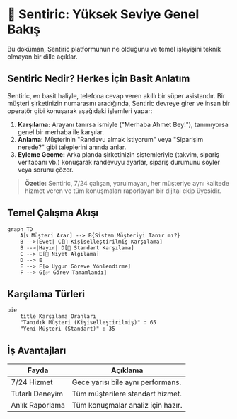 # 🌟 Sentiric: Yüksek Seviye Genel Bakış

Bu doküman, Sentiric platformunun ne olduğunu ve temel işleyişini teknik olmayan bir dille açıklar.

## Sentiric Nedir? Herkes İçin Basit Anlatım

Sentiric, en basit haliyle, telefona cevap veren akıllı bir süper asistandır. Bir müşteri şirketinizin numarasını aradığında, Sentiric devreye girer ve insan bir operatör gibi konuşarak aşağıdaki işlemleri yapar:

1.  **Karşılama:** Arayanı tanırsa ismiyle ("Merhaba Ahmet Bey!"), tanımıyorsa genel bir merhaba ile karşılar.
2.  **Anlama:** Müşterinin "Randevu almak istiyorum" veya "Siparişim nerede?" gibi taleplerini anında anlar.
3.  **Eyleme Geçme:** Arka planda şirketinizin sistemleriyle (takvim, sipariş veritabanı vb.) konuşarak randevuyu ayarlar, sipariş durumunu söyler veya sorunu çözer.

> **Özetle:** Sentiric, 7/24 çalışan, yorulmayan, her müşteriye aynı kalitede hizmet veren ve tüm konuşmaları raporlayan bir dijital ekip üyesidir.

## Temel Çalışma Akışı

```mermaid
graph TD
    A[📞 Müşteri Arar] --> B{Sistem Müşteriyi Tanır mı?}
    B -->|Evet| C[👋 Kişiselleştirilmiş Karşılama]
    B -->|Hayır| D[👋 Standart Karşılama]
    C --> E[🧠 Niyet Algılama]
    D --> E
    E --> F[⚙️ Uygun Göreve Yönlendirme]
    F --> G[✅ Görev Tamamlandı]
```

## Karşılama Türleri

```mermaid
pie
    title Karşılama Oranları
    "Tanıdık Müşteri (Kişiselleştirilmiş)" : 65
    "Yeni Müşteri (Standart)" : 35
```

## İş Avantajları

| Fayda                | Açıklama                          |
|----------------------|-----------------------------------|
| 7/24 Hizmet          | Gece yarısı bile aynı performans. |
| Tutarlı Deneyim      | Tüm müşterilere standart hizmet.  |
| Anlık Raporlama      | Tüm konuşmalar analiz için hazır. |
```
